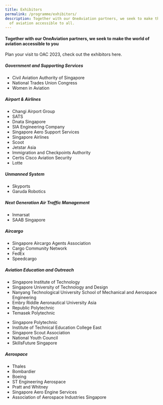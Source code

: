 ```yaml
---
title: Exhibitors
permalink: /programme/exhibitors/
description: Together with our OneAviation partners, we seek to make the world
  of aviation accessible to all.
---
```

#### **Together with our OneAviation partners, we seek to make the world of aviation accessible to you**

Plan your visit to OAC 2023, check out the exhibitors here.

<div class="row">
	<div class="col is-4">
		<h5><b>Government and Supporting Services</b></h5>
		<ul>
			<li>Civil Aviation Authority of Singapore</li>
			<li>National Trades Union Congress</li>
			<li>Women in Aviation</li>
		</ul>
		<h5><b>Airport &amp; Airlines</b></h5>
		<ul>
			<li>Changi Airport Group</li>
			<li>SATS</li>
			<li>Dnata Singapore</li>
			<li>SIA Engineering Company</li>
			<li>Singapore Aero Support Services</li>
			<li>Singapore Airlines</li>
			<li>Scoot</li>
			<li>Jetstar Asia</li>
			<li>Immigration and Checkpoints Authority</li>
			<li>Certis Cisco Aviation Security</li>
			<li>Lotte</li>
		</ul>
		<h5><b>Unmanned System</b></h5>
		<ul>
			<li>Skyports</li>
			<li>Garuda Robotics</li>
		</ul>
	</div>
	<div class="col is-4">
		<h5><b>Next Generation Air Traffic Management</b></h5>
		<ul>
			<li>Inmarsat</li>
			<li>SAAB Singapore</li>
		</ul>
		<h5><b>Aircargo</b></h5>
		<ul>
			<li>Singapore Aircargo Agents Association</li>
			<li>Cargo Community Network</li>
			<li>FedEx</li>
			<li>Speedcargo</li>
		</ul>
		<h5><b>Aviation Education and Outreach</b></h5>
		<ul>
			<li>Singapore Institute of Technology</li><li>Singapore University of Technology and Design</li>
			<li>Nanyang Technological University School of Mechanical and Aerospace Engineering</li>
			<li>Embry Riddle Aeronautical University Asia</li>
			<li>Republic Polytechnic</li>
			<li>Temasek Polytechnic</li>
		</ul>
	</div>
	<div class="col is-4">
		<ul>
			<li>Singapore Polytechnic</li>
			<li>Institute of Technical Education College East</li>
			<li>Singapore Scout Association</li>
			<li>National Youth Council</li>
			<li>SkillsFuture Singapore</li>
		</ul>
		<h5><b>Aerospace</b></h5>
		<ul>
			<li>Thales</li>
			<li>Bombardier</li>
			<li>Boeing</li>
			<li>ST Engineering Aerospace</li>
			<li>Pratt and Whitney</li>
			<li>Singapore Aero Engine Services</li>
			<li>Association of Aerospace Industries Singapore</li>
		</ul>
	</div>
</div>

<style>
	#main-content .bp-section.bp-section-pagetitle, .bottom-navigation a {background-color: #CB6F31 !important; 
.content h5 {font-weight: bold !important;}
</style>